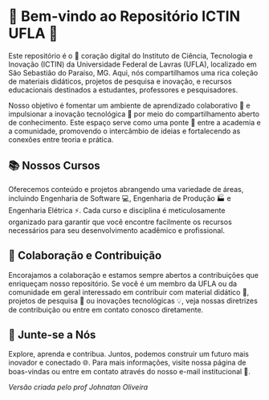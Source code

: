 # 🚀 Bem-vindo ao Repositório ICTIN UFLA 🚀

Este repositório é o 💖 coração digital do Instituto de Ciência, Tecnologia e Inovação (ICTIN) da Universidade Federal de Lavras (UFLA), localizado em São Sebastião do Paraíso, MG. Aqui, nós compartilhamos uma rica coleção de materiais didáticos, projetos de pesquisa e inovação, e recursos educacionais destinados a estudantes, professores e pesquisadores.

Nosso objetivo é fomentar um ambiente de aprendizado colaborativo 🤝 e impulsionar a inovação tecnológica 🌟 por meio do compartilhamento aberto de conhecimento. Este espaço serve como uma ponte 🌉 entre a academia e a comunidade, promovendo o intercâmbio de ideias e fortalecendo as conexões entre teoria e prática.

## 📚 Nossos Cursos

Oferecemos conteúdo e projetos abrangendo uma variedade de áreas, incluindo Engenharia de Software 💻, Engenharia de Produção 🏭 e Engenharia Elétrica ⚡. Cada curso e disciplina é meticulosamente organizado para garantir que você encontre facilmente os recursos necessários para seu desenvolvimento acadêmico e profissional.

## 👥 Colaboração e Contribuição

Encorajamos a colaboração e estamos sempre abertos a contribuições que enriqueçam nosso repositório. Se você é um membro da UFLA ou da comunidade em geral interessado em contribuir com material didático 📝, projetos de pesquisa 🧪 ou inovações tecnológicas 💡, veja nossas diretrizes de contribuição ou entre em contato conosco diretamente.

## 🌟 Junte-se a Nós

Explore, aprenda e contribua. Juntos, podemos construir um futuro mais inovador e conectado 🌐. Para mais informações, visite nossa página de boas-vindas ou entre em contato através do nosso e-mail institucional 📧.



*Versão criada pelo prof Johnatan Oliveira* 

